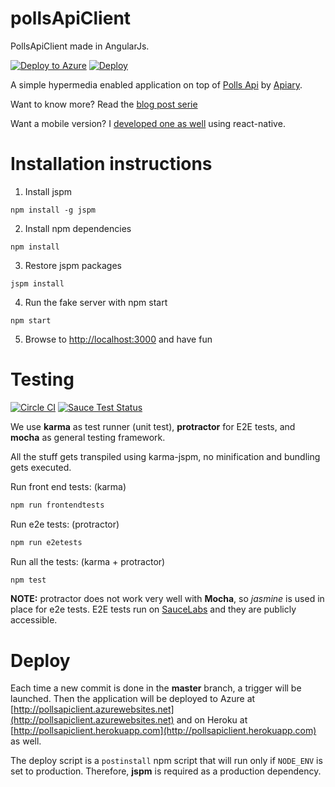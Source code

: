 # pollsApiClient
PollsApiClient made in AngularJs.

[![Deploy to Azure](http://azuredeploy.net/deploybutton.png)](https://azuredeploy.net/)
[![Deploy](https://www.herokucdn.com/deploy/button.png)](https://heroku.com/deploy)

A simple hypermedia enabled application on top of [Polls Api](http://docs.pollsapi.apiary.io) by [Apiary](http://www.apiary.io).

Want to know more? Read the [blog post serie](http://vncz.js.org/hypermedia-client-in-angularjs/)

Want a mobile version? I [developed one as well](https://github.com/XVincentX/pollsapiclient) using react-native.

# Installation instructions

1. Install jspm

  `npm install -g jspm`

2. Install npm dependencies

  `npm install`

3. Restore jspm packages

  `jspm install`

4. Run the fake server with npm start

  `npm start`

5. Browse to [http://localhost:3000](http://localhost:3000) and have fun

# Testing

[![Circle CI](https://circleci.com/gh/XVincentX/pollsApiClient.svg?style=svg)](https://circleci.com/gh/XVincentX/pollsApiClient)
[![Sauce Test Status](https://saucelabs.com/buildstatus/vincenzchianese)](https://saucelabs.com/u/vincenzchianese)

We use **karma** as test runner (unit test), **protractor** for E2E tests, and **mocha** as general testing framework.

All the stuff gets transpiled using karma-jspm, no minification and bundling gets executed.

Run front end tests: (karma)
```bash
npm run frontendtests
```

Run e2e tests: (protractor)
```bash
npm run e2etests
```

Run all the tests: (karma + protractor)
```bash
npm test
```

**NOTE:** protractor does not work very well with **Mocha**, so _jasmine_ is used in place for e2e tests.
E2E tests run on [SauceLabs](http://saucelabs.com) and they are publicly accessible.

# Deploy

Each time a new commit is done in the **master** branch, a trigger will be launched. Then the application will be deployed to Azure at [http://pollsapiclient.azurewebsites.net](http://pollsapiclient.azurewebsites.net) and on Heroku at [http://pollsapiclient.herokuapp.com](http://pollsapiclient.herokuapp.com) as well.

The deploy script is a `postinstall` npm script that will run only if `NODE_ENV` is set to production. Therefore, **jspm** is required as a production dependency.
